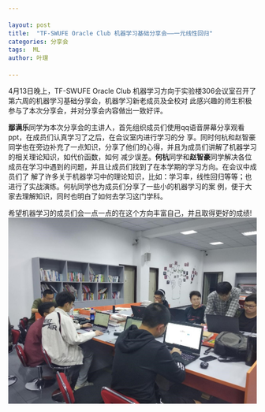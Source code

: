 ```yaml
---

layout: post
title:  "TF-SWUFE Oracle Club 机器学习基础分享会——一元线性回归"
categories: 分享会
tags:  ML
author: 叶璟

---
```



4月13日晚上，TF-SWUFE Oracle Club 机器学习方向于实验楼306会议室召开了第六周的机器学习基础分享会，机器学习新老成员及全校对
此感兴趣的师生积极参与了本次分享会，并对分享会内容做出一致好评。


**鄢满乐**同学为本次分享会的主讲人，首先组织成员们使用qq语音屏幕分享观看ppt，在成员们认真学习了之后，在会议室内进行学习的分
享。同时何杭和赵智豪同学也在旁边补充了一点知识，分享了他们的心得，并且为成员们讲解了机器学习的相关理论知识，如代价函数，如何
减少误差。**何杭**同学和**赵智豪**同学解决各位成员在学习中遇到的问题，并且让成员们找到了在本学期的学习方向。在会议中成员们了
解了许多关于机器学习中的理论知识，比如：学习率，线性回归等等；也进行了实战演练。何杭同学也为成员们分享了一些小的机器学习的案
例，便于大家去理解知识，同时也明白了如何去学习这门学科。


希望机器学习的成员们会一点一点的在这个方向丰富自己，并且取得更好的成绩!
![](/img/2019-04-14-ML.jpg)
